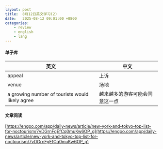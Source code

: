```yaml
---
layout: post
title:  8月12日英文学习(2)
date:   2025-08-12 09:01:00 +0800
categories: 
    - review
    - english
    - lang
---
```


#### 单子库

英文 | 中文
-- | --
appeal | 上诉
venue | 场地
a growing number of tourists would likely agree | 越来越多的游客可能会同意这一点

#### 文章阅读

[https://engoo.com/app/daily-news/article/new-york-and-tokyo-top-list-for-noctourism/7vDGrnFgEfCq0muKw6OP_g](https://engoo.com/app/daily-news/article/new-york-and-tokyo-top-list-for-noctourism/7vDGrnFgEfCq0muKw6OP_g)